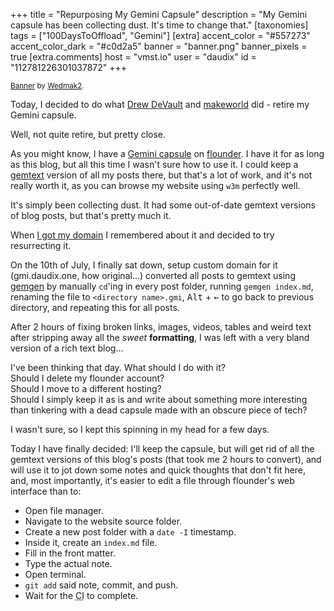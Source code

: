 +++
title = "Repurposing My Gemini Capsule"
description = "My Gemini capsule has been collecting dust. It's time to change that."
[taxonomies]
tags = ["100DaysToOffload", "Gemini"]
[extra]
accent_color = "#557273"
accent_color_dark = "#c0d2a5"
banner = "banner.png"
banner_pixels = true
[extra.comments]
host = "vmst.io"
user = "daudix"
id = "112781226301037872"
+++

<small>[Banner](https://pixeljoint.com/pixelart/62622.htm) by [Wedmak2](https://pixeljoint.com/p/18694.htm).</small>

Today, I decided to do what [Drew DeVault](https://drewdevault.com) and [makeworld](https://www.makeworld.space/2023/08/bye_gemini.html) did - retire my Gemini capsule.

Well, not quite retire, but pretty close.

As you might know, I have a [Gemini capsule](gemini://gmi.daudix.one) on [flounder](https://flounder.online). I have it for as long as this blog, but all this time I wasn't sure how to use it. I could keep a [gemtext](https://geminiprotocol.net/docs/gemtext.gmi) version of all my posts there, but that's a lot of work, and it's not really worth it, as you can browse my website using `w3m` perfectly well.

It's simply been collecting dust. It had some out-of-date gemtext versions of blog posts, but that's pretty much it.

When [I got my domain](@/blog/2024-06-25-my-first-domain/index.md) I remembered about it and decided to try resurrecting it.

On the 10th of July, I finally sat down, setup custom domain for it (gmi.daudix.one, how original...) converted all posts to gemtext using [gemgen](https://sr.ht/~kota/gemgen/) by manually `cd`'ing in every post folder, running `gemgen index.md`, renaming the file to `<directory name>.gmi`, <kbd>Alt</kbd> + <kbd>←</kbd> to go back to previous directory, and repeating this for all posts.

After 2 hours of fixing broken links, images, videos, tables and weird text after stripping away all the *sweet* **formatting**, I was left with a very bland version of a rich text blog...

I've been thinking that day. What should I do with it?  
Should I delete my flounder account?  
Should I move to a different hosting?  
Should I simply keep it as is and write about something more interesting than tinkering with a dead capsule made with an obscure piece of tech?

I wasn't sure, so I kept this spinning in my head for a few days.

Today I have finally decided: I'll keep the capsule, but will get rid of all the gemtext versions of this blog's posts (that took me 2 hours to convert), and will use it to jot down some notes and quick thoughts that don't fit here, and, most importantly, it's easier to edit a file through flounder's web interface than to: 

- Open file manager.
- Navigate to the website source folder.
- Create a new post folder with a `date -I` timestamp.
- Inside it, create an `index.md` file.
- Fill in the front matter.
- Type the actual note.
- Open terminal.
- `git add` said note, commit, and push.
- Wait for the <abbr title="continuous integration">CI</abbr> to complete.
